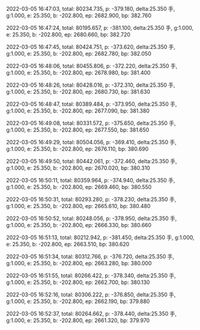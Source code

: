 2022-03-05 16:47:03, total: 80234.735, p: -379.180, delta:25.350 手, g:1.000, e: 25.350, b: -202.800, ep: 2682.900, bp: 382.760

2022-03-05 16:47:24, total: 80195.657, p: -381.100, delta:25.350 手, g:1.000, e: 25.350, b: -202.800, ep: 2680.660, bp: 382.720

2022-03-05 16:47:45, total: 80424.751, p: -373.620, delta:25.350 手, g:1.000, e: 25.350, b: -202.800, ep: 2682.780, bp: 382.050

2022-03-05 16:48:06, total: 80455.806, p: -372.220, delta:25.350 手, g:1.000, e: 25.350, b: -202.800, ep: 2678.980, bp: 381.400

2022-03-05 16:48:26, total: 80428.016, p: -372.310, delta:25.350 手, g:1.000, e: 25.350, b: -202.800, ep: 2680.730, bp: 381.630

2022-03-05 16:48:47, total: 80389.484, p: -373.950, delta:25.350 手, g:1.000, e: 25.350, b: -202.800, ep: 2677.090, bp: 381.380

2022-03-05 16:49:08, total: 80331.572, p: -375.650, delta:25.350 手, g:1.000, e: 25.350, b: -202.800, ep: 2677.550, bp: 381.650

2022-03-05 16:49:29, total: 80504.056, p: -369.410, delta:25.350 手, g:1.000, e: 25.350, b: -202.800, ep: 2676.110, bp: 380.690

2022-03-05 16:49:50, total: 80442.061, p: -372.460, delta:25.350 手, g:1.000, e: 25.350, b: -202.800, ep: 2670.020, bp: 380.310

2022-03-05 16:50:11, total: 80359.964, p: -374.940, delta:25.350 手, g:1.000, e: 25.350, b: -202.800, ep: 2669.460, bp: 380.550

2022-03-05 16:50:31, total: 80293.280, p: -378.230, delta:25.350 手, g:1.000, e: 25.350, b: -202.800, ep: 2665.610, bp: 380.480

2022-03-05 16:50:52, total: 80248.056, p: -378.950, delta:25.350 手, g:1.000, e: 25.350, b: -202.800, ep: 2666.330, bp: 380.660

2022-03-05 16:51:13, total: 80212.942, p: -381.450, delta:25.350 手, g:1.000, e: 25.350, b: -202.800, ep: 2663.510, bp: 380.620

2022-03-05 16:51:34, total: 80312.766, p: -376.720, delta:25.350 手, g:1.000, e: 25.350, b: -202.800, ep: 2663.280, bp: 380.000

2022-03-05 16:51:55, total: 80266.422, p: -378.340, delta:25.350 手, g:1.000, e: 25.350, b: -202.800, ep: 2662.700, bp: 380.130

2022-03-05 16:52:16, total: 80306.222, p: -376.850, delta:25.350 手, g:1.000, e: 25.350, b: -202.800, ep: 2662.190, bp: 379.880

2022-03-05 16:52:37, total: 80264.662, p: -378.440, delta:25.350 手, g:1.000, e: 25.350, b: -202.800, ep: 2661.320, bp: 379.970